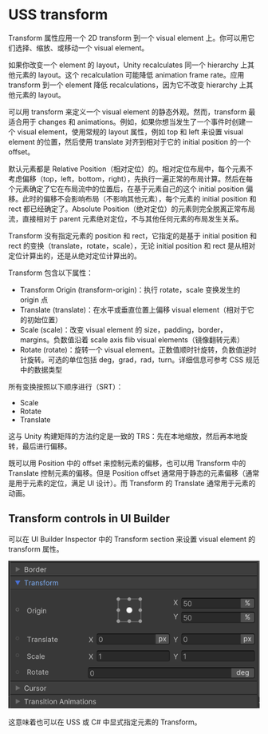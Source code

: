 # USS transform

Transform 属性应用一个 2D transform 到一个 visual element 上。你可以用它们选择、缩放、或移动一个 visual element。

如果你改变一个 element 的 layout，Unity recalculates 同一个 hierarchy 上其他元素的 layout。这个 recalculation 可能降低 animation frame rate。应用 transform 到一个 element 降低 recalculations，因为它不改变 hierarchy 上其他元素的 layout。

可以用 transform 来定义一个 visual element 的静态外观。然而，transform 最适合用于 changes 和 animations。例如，如果你想当发生了一个事件时创建一个 visual element，使用常规的 layout 属性，例如 top 和 left 来设置 visual element 的位置，然后使用 translate 对齐到相对于它的 initial position 的一个 offset。

默认元素都是 Relative Position（相对定位）的。相对定位布局中，每个元素不考虑偏移（top，left，bottom，right），先执行一遍正常的布局计算。然后在每个元素确定了它在布局流中的位置后，在基于元素自己的这个 initial position 偏移。此时的偏移不会影响布局（不影响其他元素），每个元素的 initial position 和 rect 都已经确定了。Absolute Position（绝对定位）的元素则完全脱离正常布局流，直接相对于 parent 元素绝对定位，不与其他任何元素的布局发生关系。

Transform 没有指定元素的 position 和 rect，它指定的是基于 initial position 和 rect 的变换（translate，rotate，scale），无论 initial position 和 rect 是从相对定位计算出的，还是从绝对定位计算出的。

Transform 包含以下属性：

- Transform Origin (transform-origin)：执行 rotate，scale 变换发生的 origin 点
- Translate (translate)：在水平或垂直位置上偏移 visual element（相对于它的初始位置）
- Scale (scale)：改变 visual element 的 size，padding，border，margins。负数值沿着 scale axis flib visual elements（镜像翻转元素）
- Rotate (rotate)：旋转一个 visual element。正数值顺时针旋转，负数值逆时针旋转。可选的单位包括 deg，grad，rad，turn。详细信息可参考 CSS 规范中的数据类型

所有变换按照以下顺序进行（SRT）：

- Scale
- Rotate
- Translate

这与 Unity 构建矩阵的方法约定是一致的 TRS：先在本地缩放，然后再本地旋转，最后进行偏移。

既可以用 Position 中的 offset 来控制元素的偏移，也可以用 Transform 中的 Translate 控制元素的偏移。但是 Position offset 通常用于静态的元素偏移（通常是用于元素的定位，满足 UI 设计）。而 Transform 的 Translate 通常用于元素的动画。

## Transform controls in UI Builder

可以在 UI Builder Inspector 中的 Transform section 来设置 visual element 的 transform 属性。

![Transform Inspector](image/TransformInspector.png)

这意味着也可以在 USS 或 C# 中显式指定元素的 Transform。
